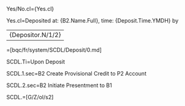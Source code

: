 Yes/No.cl={Yes.cl}

Yes.cl=Deposited at: {B2.Name.Full}, time: {Deposit.Time.YMDH} by <table><tr><td>{Depositor.N/1/2}</td></tr></table>

=[bqc/fr/system/SCDL/Deposit/0.md]


SCDL.Ti=Upon Deposit

SCDL.1.sec=B2 Create Provisional Credit to P2 Account

SCDL.2.sec=B2 Initiate Presentment to B1 

SCDL.=[G/Z/ol/s2] 
